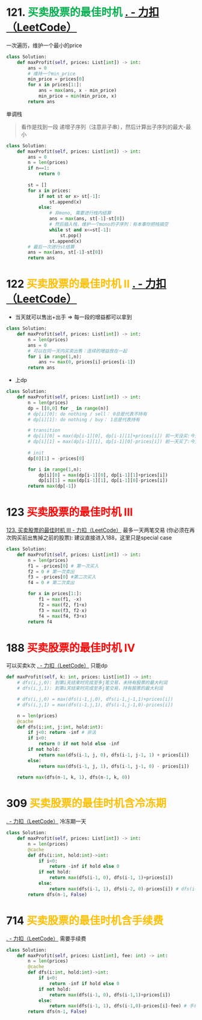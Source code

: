 # 121. <span style="color:rgb(0, 176, 80)">买卖股票的最佳时机</span> **[. - 力扣（LeetCode）](https://leetcode.cn/problems/best-time-to-buy-and-sell-stock/)**
一次遍历，维护一个最小的price
```python
class Solution:
    def maxProfit(self, prices: List[int]) -> int:
        ans = 0
        # 维持一个min_price
        min_price = prices[0]
        for x in prices[1:]:
            ans = max(ans, x - min_price)
            min_price = min(min_price, x)
        return ans
```

单调栈
> 看作是找到一段 递增子序列（注意非子串），然后计算出子序列的最大-最小
```python
class Solution:
    def maxProfit(self, prices: List[int]) -> int:
        ans = 0
        n = len(prices)
        if n==1:
            return 0
        
        st = []
        for x in prices:
            if not st or x> st[-1]:
                st.append(x)
            else:
                # 非mono, 需要进行栈内结算
                ans = max(ans, st[-1]-st[0])
                # 然后插入栈，维护一个mono的子序列：有本事你把栈搞空
                while st and x<=st[-1]:
                    st.pop()
                st.append(x)
        # 最后一次进行st结算
        ans = max(ans, st[-1]-st[0])
        return ans
```


# 122 <span style="color:rgb(255, 192, 0)">买卖股票的最佳时机 II</span> [. - 力扣（LeetCode）](https://leetcode.cn/problems/best-time-to-buy-and-sell-stock-ii/)
* 当天就可以售出+出手 => 每一段的增益都可以拿到

```python
class Solution:
    def maxProfit(self, prices: List[int]) -> int:
        n = len(prices)
        ans = 0
        # 可以在同一天内买卖出售：连续的增益放在一起
        for i in range(1,n):
            ans += max(0, prices[i]-prices[i-1])
        return ans
```
- 上dp
```python
class Solution:
    def maxProfit(self, prices: List[int]) -> int:
        n = len(prices)
        dp = [[0,0] for _ in range(n)]
        # dp[i][0]: do nothing / sell： 0总是代表不持有
        # dp[i][1]: do nothing / buy： 1总是代表持有

        # transition
        # dp[i][0] = max(dp[i-1][0], dp[i-1][1]+prices[i]) 前一天没买:今天不操作 vs 前一天买了:今天卖掉
        # dp[i][1] = max(dp[i-1][1], dp[i-1][0]-prices[i]) 前一天买了:今天不操作 vs 前一天没买:今天买入
        
        # init
        dp[0][1] = -prices[0]

        for i in range(1,n):
            dp[i][0] = max(dp[i-1][0], dp[i-1][1]+prices[i])
            dp[i][1] = max(dp[i-1][1], dp[i-1][0]-prices[i])
        return max(dp[-1])
```

# 123 <span style="color:rgb(255, 0, 0)">买卖股票的最佳时机 III</span>
[123. 买卖股票的最佳时机 III - 力扣（LeetCode）](https://leetcode.cn/problems/best-time-to-buy-and-sell-stock-iii/description/)
最多一天两笔交易 (你必须在再次购买前出售掉之前的股票): 建议直接进入188，这里只是special case
```python
class Solution:
    def maxProfit(self, prices: List[int]) -> int:
        n = len(prices)
        f1 = -prices[0] # 第一次买入
        f2 = 0 # 第一次卖出
        f3 = -prices[0] #第二次买入
        f4 = 0 # 第二次卖出

        for x in prices[1:]:
            f1 = max(f1, -x)
            f2 = max(f2, f1+x)
            f3 = max(f3, f2-x)
            f4 = max(f4, f3+x)
        return f4
```


# 188 <span style="color:rgb(255, 0, 0)">买卖股票的最佳时机 IV</span>
可以买卖k次 [. - 力扣（LeetCode）](https://leetcode.cn/problems/best-time-to-buy-and-sell-stock-iv/)
只能dp
```python
def maxProfit(self, k: int, prices: List[int]) -> int:
	# dfs(i,j,0): 到第i天结束时完成至多j笔交易，未持有股票的最大利润
	# dfs(i,j,1): 到第i天结束时完成至多j笔交易，持有股票的最大利润

	# dfs(i,j,0) = max(dfs(i-1,j,0), dfs(i-1,j-1,1)+prices[i])
	# dfs(i,j,1) = max(dfs(i-1,j,1), dfs(i-1,j-1,0)-prices[i])

	n = len(prices)
	@cache
	def dfs(i:int, j:int, hold:int):
		if j<0: return -inf # 非法
		if i<0:
			return 0 if not hold else -inf
        if not hold:
            return max(dfs(i-1, j, 0), dfs(i-1, j-1, 1) + prices[i])
        else:
            return max(dfs(i-1, j, 1), dfs(i-1, j-1, 0) - prices[i])
    
    return max(dfs(n-1, k, 1), dfs(n-1, k, 0))
```

# 309 <span style="color:rgb(255, 192, 0)">买卖股票的最佳时机含冷冻期</span>
 [. - 力扣（LeetCode）](https://leetcode.cn/problems/best-time-to-buy-and-sell-stock-with-cooldown/)
冷冻期一天

```python
class Solution:
    def maxProfit(self, prices: List[int]) -> int:
        n = len(prices)
        @cache
        def dfs(i:int, hold:int)->int:
            if i<0:
                return -inf if hold else 0
            if not hold:
                return max(dfs(i-1, 0), dfs(i-1, 1)+prices[i])
            else:
                return max(dfs(i-1, 1), dfs(i-2, 0)-prices[i]) # dfs(i-2, 0): i-2天不持有该股票
        return dfs(n-1, False)
```
# 714 <span style="color:rgb(255, 192, 0)">买卖股票的最佳时机含手续费</span>
[. - 力扣（LeetCode）](https://leetcode.cn/problems/best-time-to-buy-and-sell-stock-with-transaction-fee/description/)
需要手续费
```python
class Solution:
    def maxProfit(self, prices: List[int], fee: int) -> int:
        n = len(prices)
        @cache
        def dfs(i:int, hold:int)->int:
            if i<0:
                return -inf if hold else 0
            if not hold:
                return max(dfs(i-1, 0), dfs(i-1,1)+prices[i])
            else:
                return max(dfs(i-1, 1), dfs(i-1,0)-prices[i]-fee) # 手续费扣除only on buy operation
        return dfs(n-1, False)
```
